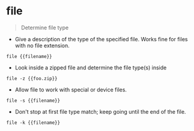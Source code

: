 # file

> Determine file type

- Give a description of the type of the specified file.  Works fine for files with no file extension.

`file {{filename}}`

- Look inside a zipped file and determine the file type(s) inside

`file -z {{foo.zip}}`

- Allow file to work with special or device files.

`file -s {{filename}}`

- Don't stop at first file type match; keep going until the end of the file.

`file -k {{filename}}`
